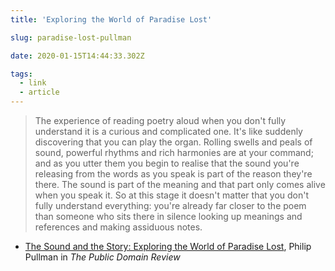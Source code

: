 ```yaml
---
title: 'Exploring the World of Paradise Lost'

slug: paradise-lost-pullman

date: 2020-01-15T14:44:33.302Z

tags:
  - link
  - article
---
```


> The experience of reading poetry aloud when you don't fully understand it is a curious and complicated one. It's like suddenly discovering that you can play the organ. Rolling swells and peals of sound, powerful rhythms and rich harmonies are at your command; and as you utter them you begin to realise that the sound you're releasing from the words as you speak is part of the reason they're there. The sound is part of the meaning and that part only comes alive when you speak it. So at this stage it doesn't matter that you don't fully understand everything: you're already far closer to the poem than someone who sits there in silence looking up meanings and references and making assiduous notes.

- [The Sound and the Story: Exploring the World of Paradise Lost](https://publicdomainreview.org/essay/the-sound-and-the-story-exploring-the-world-of-paradise-lost#2-2), Philip Pullman in _The Public Domain Review_